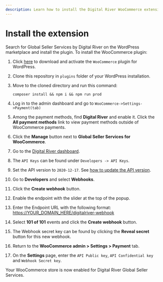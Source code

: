 ```yaml
---
description: Learn how to install the Digital River WooCommerce extension.
---
```


# Install the extension

Search for Global Seller Services by Digital River on the WordPress marketplace and install the plugin. To install the WooCommerce plugin:

1. Click [here](https://nam11.safelinks.protection.outlook.com/?url=https%3A%2F%2Fwordpress.org%2Fplugins%2Fglobal-seller-services-for-woocommerce%2F\&amp;data=04%7C01%7Cmmills%40digitalriver.com%7Cf0f4044231564f9e2c4308d97cfea00d%7Cc183d0798e92436b9045b793f607fd04%7C0%7C0%7C637678255324853913%7CUnknown%7CTWFpbGZsb3d8eyJWIjoiMC4wLjAwMDAiLCJQIjoiV2luMzIiLCJBTiI6Ik1haWwiLCJXVCI6Mn0%3D%7C1000\&amp;sdata=smskdb5QKnE1OcwYjy8FjeONPncY0LWIC2jKNG6%2B47U%3D\&amp;reserved=0) to download and activate the `WooCommerce` plugin for WordPress.
2. Clone this repository in `plugins` folder of your WordPress installation.
3.  Move to the cloned directory and run this command:&#x20;

    &#x20;`composer install && npm i && npm run prod`
4. Log in to the admin dashboard and go to `WooCommerce->Settings->Payment(tab)`
5. Among the payment methods, find **Digital River** and enable it. Click the **All payment methods** link to view payment methods outside of WooCommerce payments.
6. Click the **Manage** button next to **Global Seller Services for WooCommerce**.  &#x20;
7. Go to the [Digital River dashboard](https://dashboard.digitalriver.com).
8. The `API Keys` can be found under `Developers -> API Keys`.
9. Set the API version to `2020-12-17`. See [how to update the API version](https://docs.digitalriver.com/digital-river-api/administration/dashboard/developers/api-keys/updating-your-api-version).
10. Go to **Developers** and select **Webhooks**.
11. Click the **Create webhook** button.
12. Enable the endpoint with the slider at the top of the popup.
13. Enter the Endpoint URL with the following format: [https://YOUR\_DOMAIN\_HERE/digitalriver-webhook](https://your\_domain\_here/digitalriver-webhook)
14. Select **101 of 101** events and click the **Create webhook** button.
15. The Webhook secret key can be found by clicking the **Reveal secret** button for this new webhook.
16. Return to the **WooCommerce admin > Settings > Payment** tab.
17. On the **Settings** page, enter the `API Public key`, `API Confidential key` and `Webhook Secret key`.

Your WooCommerce store is now enabled for Digital River Global Seller Services.&#x20;
